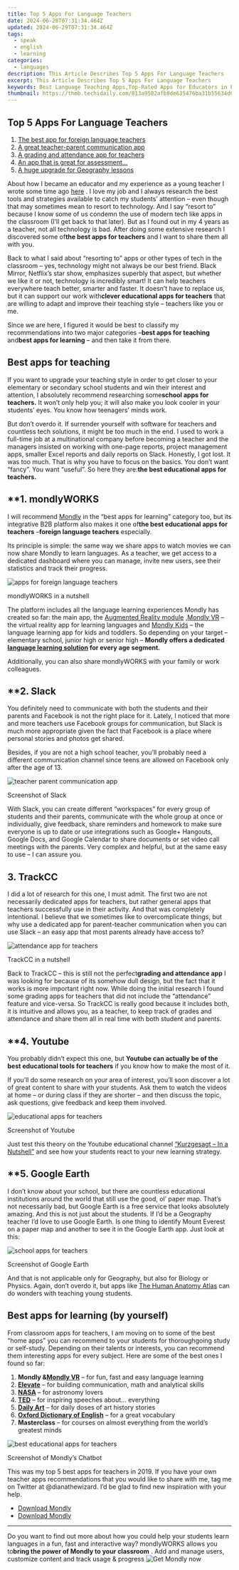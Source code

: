 ```yaml
---
title: Top 5 Apps For Language Teachers
date: 2024-06-28T07:31:34.464Z
updated: 2024-06-29T07:31:34.464Z
tags:
  - speak
  - english
  - learning
categories:
  - languages
description: This Article Describes Top 5 Apps For Language Teachers
excerpt: This Article Describes Top 5 Apps For Language Teachers
keywords: Best Language Teaching Apps,Top-Rated Apps for Educators in Linguistics,Innovative App Aids for Language Instruction,Essential Learning Tools for Language Teachers,Cutting-Edge Educational Applications for Languages,Leading Language Pedagogy Applications,Advance Teaching Software Options for Foreign Language Education
thumbnail: https://thmb.techidaily.com/813a9502afb8de635476ba31b55634d6451dae2f48925536bf6b239c0ddfd779.jpg
---
```


## Top 5 Apps For Language Teachers

1. [The best app for foreign language teachers](#classroom)
2. [A great teacher-parent communication app](#educational)
3. [A grading and attendance app for teachers](#school)
4. [An app that is great for assessment…](#best)
5. [A huge upgrade for Geography lessons](#educational)

 About how I became an educator and my experience as a young teacher I wrote some time ago [here](https://shop.mondly.com/affiliate.php?ACCOUNT=ATISTUDI&AFFILIATE=108875&PATH=https://www.mondly.com?AFFILIATE=108875)  . I love my job and I always research the best tools and strategies available to catch my students’ attention – even though that may sometimes mean to resort to technology. And I say “resort to” because I know some of us condemn the use of modern tech like apps in the classroom (I’ll get back to that later). But as I found out in my 4 years as a teacher, not all technology is bad. After doing some extensive research I discovered some of**the best apps for teachers** and I want to share them all with you.

 Back to what I said about “resorting to” apps or other types of tech in the classroom – yes, technology might not always be our best friend. Black Mirror, Netflix’s star show, emphasizes superbly that aspect, but whether we like it or not, technology is incredibly smart! It can help teachers everywhere teach better, smarter and faster. It doesn’t have to replace us, but it can support our work with**clever educational apps for teachers** that are willing to adapt and improve their teaching style – teachers like you or me.

 Since we are here, I figured it would be best to classify my recommendations into two major categories –**best apps for teaching** and**best apps for learning** – and then take it from there.

## Best apps for teaching

 If you want to upgrade your teaching style in order to get closer to your elementary or secondary school students and win their interest and attention, I absolutely recommend researching some**school apps for teachers.** It won’t only help you; it will also make you look cooler in your students’ eyes. You know how teenagers’ minds work.

 But don’t overdo it. If surrender yourself with software for teachers and countless tech solutions, it might be too much in the end. I used to work a full-time job at a multinational company before becoming a teacher and the managers insisted on working with one-page reports, project management apps, smaller Excel reports and daily reports on Slack. Honestly, I got lost. It was too much. That is why you have to focus on the basics. You don’t want “fancy”. You want “useful”. So here they are:**the best educational apps for teachers.**

## **1. mondlyWORKS

 I will recommend [Mondly](https://shop.mondly.com/affiliate.php?ACCOUNT=ATISTUDI&AFFILIATE=108875&PATH=https://www.mondly.com?AFFILIATE=108875) in the “best apps for learning” category too, but its integrative B2B platform also makes it one of**the best educational apps for teachers** –**foreign language teachers** especially.

 Its principle is simple: the same way we share apps to watch movies we can now share Mondly to learn languages. As a teacher, we get access to a dedicated dashboard where you can manage, invite new users, see their statistics and track their progress.

![apps for foreign language teachers](https://edge.mondly.com/blog/wp-content/uploads/2019/04/apps-for-foreign-language-teachers-1024x317.png "The 5 Best Apps For Language Teachers 2")

 mondlyWORKS in a nutshell

 The platform includes all the language learning experiences Mondly has created so far: the main app, the [Augmented Reality module](https://www.youtube.com/watch?v=pyKbKqeOX78) ,[Mondly VR](https://www.oculus.com/experiences/gear-vr/1272636489423125/?locale=en%5FUS) – the virtual reality app for learning languages and [Mondly Kids](https://play.google.com/store/apps/details?id=com.atistudios.mondly.kids.languages&hl=en) – the language learning app for kids and toddlers. So depending on your target – elementary school, junior high or senior high – **Mondly offers a dedicated [language learning solution](https://shop.mondly.com/affiliate.php?ACCOUNT=ATISTUDI&AFFILIATE=108875&PATH=https://www.mondly.com?AFFILIATE=108875) for every age segment.**

 Additionally, you can also share mondlyWORKS with your family or work colleagues.

## **2. Slack

 You definitely need to communicate with both the students and their parents and Facebook is not the right place for it. Lately, I noticed that more and more teachers use Facebook groups for communication, but Slack is much more appropriate given the fact that Facebook is a place where personal stories and photos get shared.

 Besides, if you are not a high school teacher, you’ll probably need a different communication channel since teens are allowed on Facebook only after the age of 13.

![teacher parent communication app](https://edge.mondly.com/blog/wp-content/uploads/2019/04/teacher-parent-communication-app-1024x690.png "The 5 Best Apps For Language Teachers 3")

 Screenshot of Slack

 With Slack, you can create different “workspaces” for every group of students and their parents, communicate with the whole group at once or individually, give feedback, share reminders and homework to make sure everyone is up to date or use integrations such as Google+ Hangouts, Google Docs, and Google Calendar to share documents or set video call meetings with the parents. Very complex and helpful, but at the same easy to use – I can assure you.

## 3. **TrackCC**

 I did a lot of research for this one, I must admit. The first two are not necessarily dedicated apps for teachers, but rather general apps that teachers successfully use in their activity. And that was completely intentional. I believe that we sometimes like to overcomplicate things, but why use a dedicated app for parent-teacher communication when you can use Slack – an easy app that most parents already have access to?

![attendance app for teachers](https://edge.mondly.com/blog/wp-content/uploads/2019/04/attendance-app-for-teachers.png "The 5 Best Apps For Language Teachers 4")

 TrackCC in a nutshell

 Back to TrackCC – this is still not the perfect**grading and attendance app** I was looking for because of its somehow dull design, but the fact that it works is more important right now. While doing the initial research I found some grading apps for teachers that did not include the “attendance” feature and vice-versa. So TrackCC is really good because it includes both, it is intuitive and allows you, as a teacher, to keep track of grades and attendance and share them all in real time with both student and parents.

## **4. Youtube

 You probably didn’t expect this one, but **Youtube can actually be of the best educational tools for teachers** if you know how to make the most of it.

 If you’ll do some research on your area of interest, you’ll soon discover a lot of great content to share with your students. Ask them to watch the videos at home – or during class if they are shorter – and then discuss the topic, ask questions, give feedback and keep them involved.

![educational apps for teachers](https://edge.mondly.com/blog/wp-content/uploads/2019/04/educational-apps-for-teachers-1024x524.png "The 5 Best Apps For Language Teachers 5")

 Screenshot of Youtube

 Just test this theory on the Youtube educational channel [“Kurzgesagt – In a Nutshell”](https://www.youtube.com/channel/UCsXVk37bltHxD1rDPwtNM8Q)  and see how your students react to your new learning strategy.

## **5. Google Earth

 I don’t know about your school, but there are countless educational institutions around the world that still use the good, ol’ paper map. That’s not necessarily bad, but Google Earth is a free service that looks absolutely amazing. And this is not just about the students. If I’d be a Geography teacher I’d love to use Google Earth. Is one thing to identify Mount Everest on a paper map and another to see it in the Google Earth app. Just look at this:

![school apps for teachers](https://edge.mondly.com/blog/wp-content/uploads/2019/04/school-apps-for-teachers-960x529.png "The 5 Best Apps For Language Teachers 6")

 Screenshot of Google Earth

 And that is not applicable only for Geography, but also for Biology or Physics. Again, don’t overdo it, but apps like [The Human Anatomy Atlas](https://play.google.com/store/apps/details?id=com.visiblebody.atlas)  can do wonders with teaching young students.

## **Best apps for learning (by yourself)**

 From classroom apps for teachers, I am moving on to some of the best “home apps” you can recommend to your students for thoroughgoing study or self-study. Depending on their talents or interests, you can recommend them interesting apps for every subject. Here are some of the best ones I found so far:

1. **Mondly &[Mondly VR](https://www.oculus.com/experiences/gear-vr/1272636489423125/?locale=en%5FUS)**  – for fun, fast and easy language learning
2. [**Elevate**](https://elevateapp.com/) – for building communication, math and analytical skills
3. [**NASA**](https://www.nasa.gov/nasaapp/) – for astronomy lovers
4. [**TED**](https://play.google.com/store/apps/details?id=com.ted.android&hl=en) – for inspiring speeches about… everything
5. [**Daily Art**](https://play.google.com/store/apps/details?id=com.moiseum.dailyart2&hl=en) – for daily doses of art history stories
6. [**Oxford Dictionary of English**](https://www.oxforddictionaries.com/oxford-dictionaries-apps) – for a great vocabulary
7. **Masterclass** – for courses on almost everything from the world’s greatest minds

![best educational apps for teachers](https://edge.mondly.com/blog/wp-content/uploads/2019/04/best-educational-apps-for-teachers-338x600.jpg "The 5 Best Apps For Language Teachers 7")

 Screenshot of Mondly’s Chatbot

 This was my top 5 best apps for teachers in 2019\. If you have your own teacher apps recommendations that you would like to share with me, tag me on Twitter at @dianathewizard. I’d be glad to find new inspiration with your help.

* [Download Mondly](https://www.facebook.com/sharer/sharer.php?u=https%3A%2F%2Fwww.mondly.com%2Fblog%2Fbest-apps-for-language-teachers%2F&t=The+5+Best+Apps+for+Language+Teachers "Share on Facebook")
* [Download Mondly](https://shop.mondly.com/affiliate.php?ACCOUNT=ATISTUDI&AFFILIATE=108875&PATH=https://www.mondly.com?AFFILIATE=108875)

---

 Do you want to find out more about how you could help your students learn languages in a fun, fast and interactive way? mondlyWORKS allows you to**bring the power of Mondly to your classroom** . Add and manage users, customize content and track usage & progress ![Get Mondly now](https://adjt.mondly.com/5ixfg4k?campaign=blog-post-id-2843&fallback=https%3A%2F%2Fapp.mondly.com%3Futm%5Fmedium%3Dblog%5Fblog-post-id-2843%26utm%5Fsource%3Dblog-post-id-2843&redirect%5Fmacos=https%3A%2F%2Fapp.mondly.com%3Futm%5Fmedium%3Dblog%5Fblog-post-id-2843%26utm%5Fsource%3Dblog-post-id-2843&redirect%5Fandroid=https%3A%2F%2Fplay.google.com%2Fstore%2Fapps%2Fdetails%3Fid%3Dcom.atistudios.mondly.languages%3Futm%5Fmedium%3Dblog%5Fblog-post-id-2843%26utm%5Fsource%3Dblog-post-id-2843&redirect%5Fios=https%3A%2F%2Fapps.apple.com%2Fapp%2Fapple-store%2Fid987873536%3Fpt%3D78954800%26ct%3Dblog-post-id-2843%26mt%3D8 "Get Mondly now")

<ins class="adsbygoogle"
     style="display:block"
     data-ad-format="autorelaxed"
     data-ad-client="ca-pub-7571918770474297"
     data-ad-slot="1223367746"></ins>



<ins class="adsbygoogle"
     style="display:block"
     data-ad-client="ca-pub-7571918770474297"
     data-ad-slot="8358498916"
     data-ad-format="auto"
     data-full-width-responsive="true"></ins>


